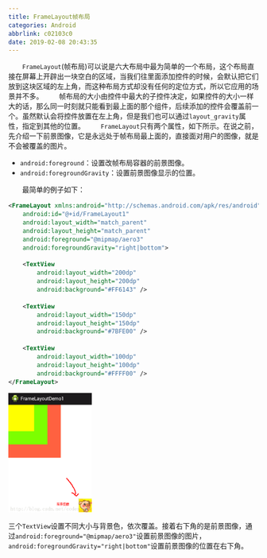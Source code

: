 ```yaml
---
title: FrameLayout帧布局
categories: Android
abbrlink: c02103c0
date: 2019-02-08 20:43:35
---
```

&emsp;&emsp;`FrameLayout`(帧布局)可以说是六大布局中最为简单的一个布局，这个布局直接在屏幕上开辟出一块空白的区域，当我们往里面添加控件的时候，会默认把它们放到这块区域的左上角，而这种布局方式却没有任何的定位方式，所以它应用的场景并不多。<!--more-->
&emsp;&emsp;帧布局的大小由控件中最大的子控件决定，如果控件的大小一样大的话，那么同一时刻就只能看到最上面的那个组件，后续添加的控件会覆盖前一个。虽然默认会将控件放置在左上角，但是我们也可以通过`layout_gravity`属性，指定到其他的位置。
&emsp;&emsp;`FrameLayout`只有两个属性，如下所示。在说之前，先介绍一下前景图像，它是永远处于帧布局最上面的，直接面对用户的图像，就是不会被覆盖的图片。

- `android:foreground`：设置改帧布局容器的前景图像。
- `android:foregroundGravity`：设置前景图像显示的位置。

&emsp;&emsp;最简单的例子如下：

``` xml
<FrameLayout xmlns:android="http://schemas.android.com/apk/res/android"
    android:id="@+id/FrameLayout1"
    android:layout_width="match_parent"
    android:layout_height="match_parent"
    android:foreground="@mipmap/aero3"
    android:foregroundGravity="right|bottom">
​
    <TextView
        android:layout_width="200dp"
        android:layout_height="200dp"
        android:background="#FF6143" />
​
    <TextView
        android:layout_width="150dp"
        android:layout_height="150dp"
        android:background="#7BFE00" />
​
    <TextView
        android:layout_width="100dp"
        android:layout_height="100dp"
        android:background="#FFFF00" />
</FrameLayout>
```

<img src="./FrameLayout帧布局/1.png" height="240" width="168">

三个`TextView`设置不同大小与背景色，依次覆盖。接着右下角的是前景图像，通过`android:foreground="@mipmap/aero3"`设置前景图像的图片，`android:foregroundGravity="right|bottom"`设置前景图像的位置在右下角。